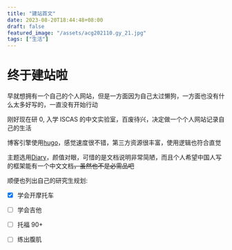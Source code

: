 ```yaml
---
title: "建站首文"
date: 2023-08-20T18:44:48+08:00
draft: false
featured_image: "/assets/acg202110.gy_21.jpg"
tags: ["生活"]
---
```


# 终于建站啦

早就想拥有一个自己的个人网站，但是一方面因为自己太过懒狗，一方面也没有什么太多好写的，一直没有开始行动

刚好现在研 0, 入学 ISCAS 的中文实验室，百废待兴，决定做一个个人网站记录自己的生活

博客引擎使用[hugo](https://github.com/gohugoio/hugo)，感觉速度很不错，第三方资源很丰富，使用逻辑也符合直觉

主题选用[Diary](https://github.com/AmazingRise/hugo-theme-diary)，颜值对眼，可惜的是文档说明非常简陋，而且个人希望中国人写的框架能有一个中文文档~~，虽然也不是必需品吧~~

顺便也列出自己的研究生规划:

- [x] 学会开摩托车

- [ ] 学会吉他

- [ ] 托福 90+

- [ ] 练出腹肌
